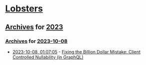 # [Lobsters](../../../README.md)

## [Archives](../../index.md) for [2023](../index.md)

### [Archives](../../index.md) for [2023-10-08](index.md)

* [2023-10-08, 01:07:05](https://lobste.rs/s/hqujy3/fixing_billion_dollar_mistake_client) - [Fixing the Billion Dollar Mistake: Client Controlled Nullability (in GraphQL)](https://youtu.be/k5Qec3OvKjU)

